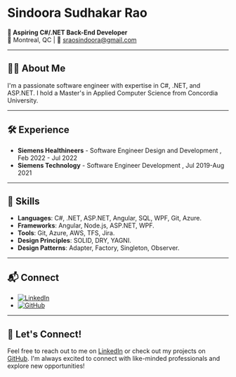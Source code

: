 # Sindoora Sudhakar Rao

**🌟 Aspiring C#/.NET Back-End Developer**  
📍 Montreal, QC | 📧 sraosindoora@gmail.com

---

## 👩‍💻 About Me  
I'm a passionate software engineer with expertise in C#, .NET, and ASP.NET. I hold a Master's in Applied Computer Science from Concordia University.

---

## 🛠️ Experience  
- **Siemens Healthineers** - Software Engineer Design and Development ,  Feb 2022 - Jul 2022
- **Siemens Technology** - Software Engineer Development , Jul 2019-Aug 2021

---

## 🧰 Skills  
- **Languages**: C#, .NET, ASP.NET, Angular, SQL, WPF, Git, Azure.
- **Frameworks**: Angular, Node.js, ASP.NET, WPF.
- **Tools**: Git, Azure, AWS, TFS, Jira.
- **Design Principles**: SOLID, DRY, YAGNI.
- **Design Patterns**: Adapter, Factory, Singleton, Observer.
---

## 📬 Connect  
- [![LinkedIn](https://img.shields.io/badge/LinkedIn-blue?style=flat&logo=linkedin&logoColor=white)](https://www.linkedin.com/in/sindoora-s-rao-459280186?lipi=urn%3Ali%3Apage%3Ad_flagship3_profile_view_base_contact_details%3BXmU73LH6TXSzp1p3ZkrlbQ%3D%3D)
- [![GitHub](https://img.shields.io/badge/GitHub-black?style=flat&logo=github&logoColor=white)](https://github.com/Sindoora-Rao)

---


## 🚀 Let's Connect!
Feel free to reach out to me on [LinkedIn](https://www.linkedin.com/in/sindoora-s-rao-459280186?lipi=urn%3Ali%3Apage%3Ad_flagship3_profile_view_base_contact_details%3BXmU73LH6TXSzp1p3ZkrlbQ%3D%3D) or check out my projects on [GitHub](https://github.com/Sindoora-Rao). I'm always excited to connect with like-minded professionals and explore new opportunities!
